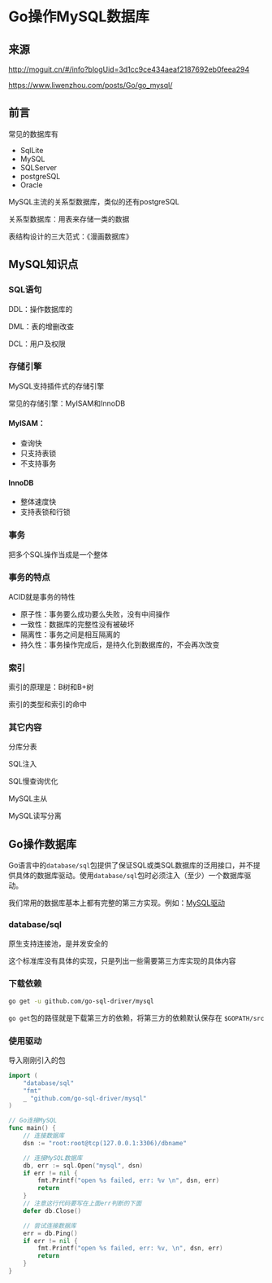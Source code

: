 # Go操作MySQL数据库

## 来源

http://moguit.cn/#/info?blogUid=3d1cc9ce434aeaf2187692eb0feea294

https://www.liwenzhou.com/posts/Go/go_mysql/

## 前言

常见的数据库有

- SqlLite
- MySQL
- SQLServer
- postgreSQL
- Oracle

MySQL主流的关系型数据库，类似的还有postgreSQL

关系型数据库：用表来存储一类的数据

表结构设计的三大范式：《漫画数据库》

## MySQL知识点

### SQL语句

DDL：操作数据库的

DML：表的增删改查

DCL：用户及权限

### 存储引擎

MySQL支持插件式的存储引擎

常见的存储引擎：MyISAM和InnoDB

#### MyISAM：

- 查询快
- 只支持表锁
- 不支持事务

#### InnoDB

- 整体速度快
- 支持表锁和行锁

### 事务

把多个SQL操作当成是一个整体

### 事务的特点

ACID就是事务的特性

- 原子性：事务要么成功要么失败，没有中间操作
- 一致性：数据库的完整性没有被破坏
- 隔离性：事务之间是相互隔离的
- 持久性：事务操作完成后，是持久化到数据库的，不会再次改变

### 索引

索引的原理是：B树和B+树

索引的类型和索引的命中

### 其它内容

分库分表

SQL注入

SQL慢查询优化

MySQL主从

MySQL读写分离

## Go操作数据库

Go语言中的`database/sql`包提供了保证SQL或类SQL数据库的泛用接口，并不提供具体的数据库驱动。使用`database/sql`包时必须注入（至少）一个数据库驱动。

我们常用的数据库基本上都有完整的第三方实现。例如：[MySQL驱动](https://github.com/go-sql-driver/mysql)

### database/sql

原生支持连接池，是并发安全的

这个标准库没有具体的实现，只是列出一些需要第三方库实现的具体内容

### 下载依赖

```bash
go get -u github.com/go-sql-driver/mysql
```

`go get`包的路径就是下载第三方的依赖，将第三方的依赖默认保存在 `$GOPATH/src`

### 使用驱动

 导入刚刚引入的包

```go
import (
	"database/sql"
	"fmt"
	_ "github.com/go-sql-driver/mysql"
)

// Go连接MySQL
func main() {
	// 连接数据库
	dsn := "root:root@tcp(127.0.0.1:3306)/dbname"

	// 连接MySQL数据库
	db, err := sql.Open("mysql", dsn)
	if err != nil {
		fmt.Printf("open %s failed, err: %v \n", dsn, err)
		return
	}
	// 注意这行代码要写在上面err判断的下面
	defer db.Close()

	// 尝试连接数据库
	err = db.Ping()
	if err != nil {
		fmt.Printf("open %s failed, err: %v, \n", dsn, err)
		return
	}
}
```

